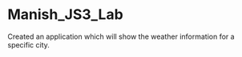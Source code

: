 # Manish_JS3_Lab

Created an application which will show the weather information for a specific city.
